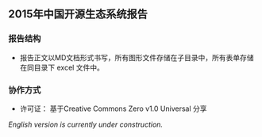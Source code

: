 ## 2015年中国开源生态系统报告

### 报告结构
- 报告正文以MD文档形式书写，所有图形文件存储在<img>子目录中，所有表单存储在同目录下 excel 文件中。

### 协作方式
- 许可证： 基于Creative Commons Zero v1.0 Universal 分享

*English version is currently under construction.*